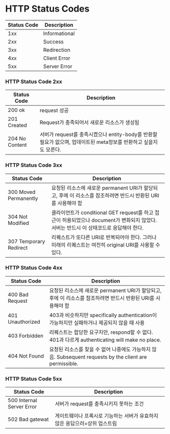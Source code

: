 # HTTP Status Codes

| Status Code | Description   |
| ----------- | ------------- |
| 1xx         | Informational |
| 2xx         | Success       |
| 3xx         | Redirection   |
| 4xx         | Client Error  |
| 5xx         | Server Error  |



### HTTP Status Code 2xx

| Status Code    | Description                              |
| -------------- | ---------------------------------------- |
| 200 ok         | request 성공                               |
| 201 Created    | Request가 충족되어서 새로운 리소스가 생성됨              |
| 204 No Content | 서버가 request를 충족시켰으나 entity-body를 반환할 필요가 없으며, 업데이트된 meta정보를 반환하고 싶을지도 모른다. |



### HTTP Status Code 3xx

| Status Code            | Description                              |
| ---------------------- | ---------------------------------------- |
| 300 Moved Permanently  | 요청된 리소스에 새로운 permanent URI가 할당되고, 후에 이 리소스를 참조하려면 반드시 반환된 URI를 사용해야 함 |
| 304 Not Modified       | 클라이언트가 conditional GET request를 하고 접근이 허용되었으나 document가 변화되지 않았다. 서버는 반드시 이 상태코드로 응답해야 한다. |
| 307 Temporary Redirect | 리퀘스트가 또다른 URI로 반복되어야 한다. 그러나 미래의 리퀘스트는 여전히 original URI를 사용할 수 있다. |



### HTTP Status Code 4xx

| Status Code      | Description                              |
| ---------------- | ---------------------------------------- |
| 400 Bad Request  | 요청된 리소스에 새로운 permanent URI가 할당되고, 후에 이 리소스를 참조하려면 반드시 반환된 URI를 사용해야 함 |
| 401 Unauthorized | 403과 비슷하지만 specifically authentication이 가능하지만 실패하거나 제공되지 않을 때 사용 |
| 403 Forbidden    | 리퀘스트는 합당한 요구지만, respond할 수 없다. 401과 다르게 authenticating will make no place. |
| 404 Not Found    | 요청된 리소스를 찾을 수 없어 나중에도 가능하지 않음. Subsequent requests by the client are permissible. |







### HTTP Status Code 5xx

| Status Code               | Description                              |
| ------------------------- | ---------------------------------------- |
| 500 Internal Server Error | 서버가 request를 충족시키지 못하는  조건               |
| 502 Bad gatewat           | 게이트웨이나 프록시로 기능하는 서버가 유효하지 않은 응답으러=상위 업스트림 |

